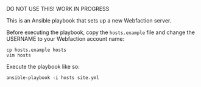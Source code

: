 DO NOT USE THIS! WORK IN PROGRESS

This is an Ansible playbook that sets up a new Webfaction server.

Before executing the playbook, copy the `hosts.example` file and change the
USERNAME to your Webfaction account name:

    cp hosts.example hosts
    vim hosts

Execute the playbook like so: 

    ansible-playbook -i hosts site.yml

